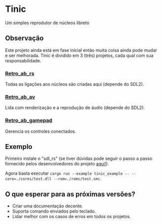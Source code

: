 # Tinic

Um simples reprodutor de núcleos libreto

## Observação

Este projeto ainda está em fase inicial então muita coisa ainda pode mudar e ser melhorada.
Tinic é dividido em 3 (três) projetos, cada qual com sua responsabilidade.

### [Retro_ab_rs](./crates/retro_ab_rs)

Todas as ligações aos núcleos são criadas aqui (depende do SDL2).

### [Retro_ab_av](./crates//retro_ab_av)

Lida com renderização e a reprodução de áudio (depende do SDL2).

### [Retro_ab_gamepad](./crates/retro_controllers)

Gerencia os controles conectados.

## Exemplo

Primeiro instale o "sdl_rs" (se tiver dúvidas pode seguir o passo a passo fornecido pelos desenvolvedores do
projeto [aqui!](https://github.com/Rust-SDL2/rust-sdl2?tab=readme-ov-file#windows-msvc)).

Agora basta executar ``cargo run --example tinic_example -- --core=./cores/test.dll --rom=./roms/test.smc``.

## O que esperar para as próximas versões?

- Criar uma documentação decente.
- Suporta comando enviados pelo teclado.
- Lidar melhor com os casos de erros em todos os projetos.
